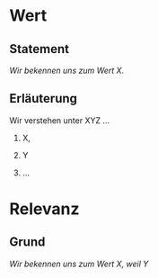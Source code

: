 # Wert
## Statement
*Wir bekennen uns zum Wert X.*

## Erläuterung
Wir verstehen unter XYZ …

1. X,

2. Y

3. …

# Relevanz
## Grund
*Wir bekennen uns zum Wert X, weil Y*
